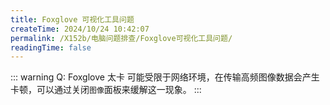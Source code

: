 ```yaml
---
title: Foxglove 可视化工具问题
createTime: 2024/10/24 10:42:07
permalink: /X152b/电脑问题排查/Foxglove可视化工具问题/
readingTime: false
---
```


::: warning Q: Foxglove 太卡
可能受限于网络环境，在传输高频图像数据会产生卡顿，可以通过关闭`图像`面板来缓解这一现象。
:::